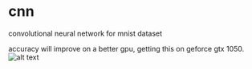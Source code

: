 # cnn
convolutional neural network for mnist dataset

accuracy will improve on a better gpu, getting this on geforce gtx 1050.
![alt text](https://github.com/jaynilpatel97/cnn/blob/master/cnn-result.png)
